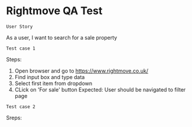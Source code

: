 # Rightmove QA Test

`User Story`

As a user, I want to search for a sale property

`Test case 1`

Steps:
1. Open browser and go to https://www.rightmove.co.uk/
2. Find input box and type data
3. Select first item from dropdown
4. CLick on 'For sale' button
Expected:
User should be navigated to filter page

`Test case 2`

Sreps:


